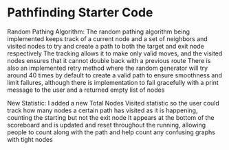 # Pathfinding Starter Code

Random Pathing Algorithm:
The random pathing algorithm being implemented keeps track of a current node and a set of neighbors and visited nodes to try and create a path to both the target and exit node respectively
The tracking allows it to make only valid moves, and the visited nodes ensures that it cannot double back with a previous route
There is also an implemented retry method where the random generator will try around 40 times by default to create a valid path to ensure smoothness and limit failures, although there is
implementation to fail gracefully with a print message to the user and a returned empty list of nodes

New Statistic: 
I added a new Total Nodes Visited statistic so the user could track how many nodes a certain path has visited as it is happening, counting the starting but not the exit node
It appears at the bottom of the scoreboard and is updated and reset throughout the running, allowing people to count along with the path and help count any confusing graphs with tight nodes